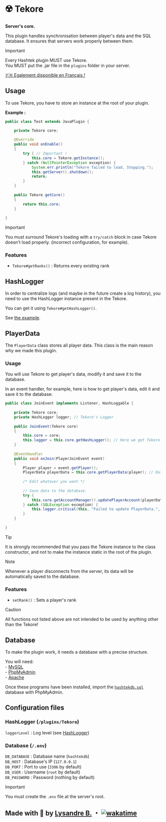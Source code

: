 # ☢️ ️Tekore

**Server's core.**

This plugin handles synchronisation between player's data and the SQL database.
It ensures that servers work properly between them.

> [!IMPORTANT]
> Every Hashtek plugin MUST use Tekore.\
> You MUST put the .jar file in the `plugins` folder in your server.

[🇫🇷 Egalement disponible en Français !](https://github.com/hashtek-mc/tekore/blob/main/README.md)

## Usage

To use Tekore, you have to store an instance at the root of your plugin.

**Example :**
```java
public class Test extends JavaPlugin {

    private Tekore core;
    
    @Override
    public void onEnable()
    {
        try { // Important !
            this.core = Tekore.getInstance();
        } catch (NullPointerException exception) {
            System.err.println("Tekore failed to load. Stopping.");
            this.getServer().shutdown();
            return;
        }
    }
    
    public Tekore getCore()
    {
        return this.core;
    }
    
}
```

> [!IMPORTANT]
> You must surround Tekore's loading with a `try/catch` block in case Tekore doesn't load properly.
(incorrect configuration, for example).

### Features

* `Tekore#getRanks()` : Returns every existing rank

## HashLogger

In order to centralize logs (and maybe in the future create a log history), you need to use the HashLogger
instance present in the Tekore.

You can get it using `Tekore#getHashLogger()`.

See [the example](#utilisation-1).

## PlayerData

The `PlayerData` class stores all player data.
This class is the main reason why we made this plugin.

### Usage

You will use Tekore to get player's data, modify it and save it to the database.

In an event handler, for example, here is how to get player's data, edit it and save it to the database:

```java
public class JoinEvent implements Listener, HashLoggable {
    
    private Tekore core;
    private HashLogger logger; // Tekore's Logger
    
    public JoinEvent(Tekore core)
    {
        this.core = core;
        this.logger = this.core.getHashLogger(); // Here we get Tekore's logger
    }
    
    @EventHandler
    public void onJoin(PlayerJoinEvent event)
    {
        Player player = event.getPlayer();
        PlayerData playerData = this.core.getPlayerData(player); // Data fetching
        
        /* Edit whatever you want */
        
        // Save data to the database.
        try {
            this.core.getAccountManager().updatePlayerAccount(playerData);
        } catch (SQLException exception) {
            this.logger.critical(this, "Failed to update PlayerData.", exception);
        }
    }
    
}
```

> [!TIP]
> It is strongly recommended that you pass the Tekore instance to the class constructor,
and not to make the instance static in the root of the plugin.

> [!NOTE]
> Whenever a player disconnects from the server, its data will be automatically saved to the database.

### Features

* `setRank()` : Sets a player's rank

> [!CAUTION]
> All functions not listed above are not intended to be used by anything other than the Tekore!

## Database

To make the plugin work, it needs a database with a precise structure.

You will need:\
\- [MySQL](https://www.mysql.com/)\
\- [PhpMyAdmin](https://www.phpmyadmin.net/)\
\- [Apache](https://httpd.apache.org/)

Once these programs have been installed, import the
[`hashtekdb.sql`](https://github.com/hashtek-mc/hashrc/blob/main/hashtekdb.sql)
database with PhpMyAdmin.

## Configuration files

### HashLogger (`/plugins/Tekore`)

`loggerLevel` : Log level (see [HashLogger](https://github.com/hashtek-mc/hashlogger/blob/main/README.md))

### Database (`/.env`)

`DB_DATABASE` : Database name (`hashtekdb`)\
`DB_HOST` : Database's IP (`127.0.0.1`)\
`DB_PORT` : Port to use (`3306` by default)\
`DB_USER` : Username (`root` by default)\
`DB_PASSWORD` : Password (nothing by default)

> [!IMPORTANT]
> You must create the `.env` file at the server's root.

## Made with 💜 by [Lysandre B.](https://github.com/Shuvlyy) ・ [![wakatime](https://wakatime.com/badge/user/2f50fe6c-0368-4bef-aa01-3a67193b63f8/project/018d5ee2-0b76-40e6-85c7-41444ac26120.svg)](https://wakatime.com/badge/user/2f50fe6c-0368-4bef-aa01-3a67193b63f8/project/018d5ee2-0b76-40e6-85c7-41444ac26120)